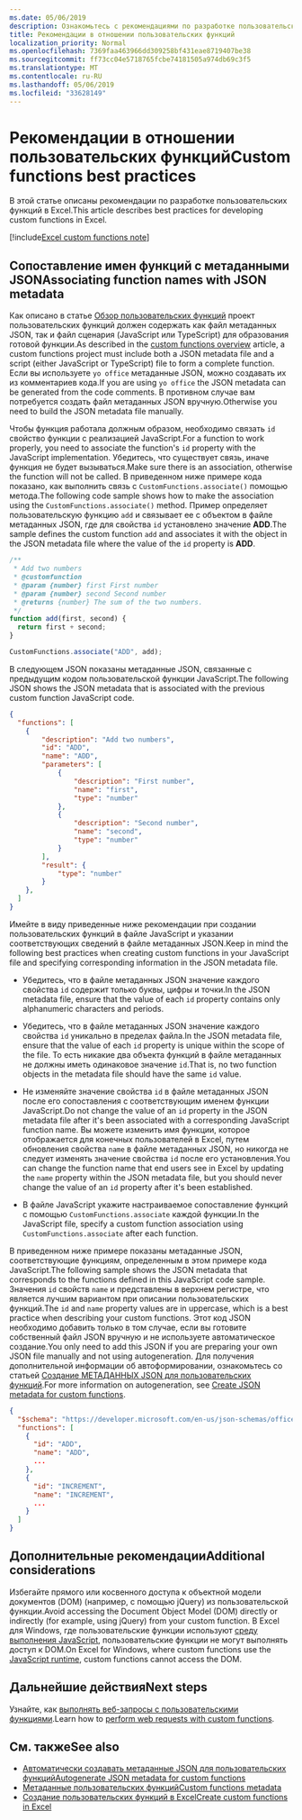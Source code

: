 ```yaml
---
ms.date: 05/06/2019
description: Ознакомьтесь с рекомендациями по разработке пользовательских функций в Excel.
title: Рекомендации в отношении пользовательских функций
localization_priority: Normal
ms.openlocfilehash: 7369faa463966dd309258bf431eae8719407be38
ms.sourcegitcommit: ff73cc04e5718765fcbe74181505a974db69c3f5
ms.translationtype: MT
ms.contentlocale: ru-RU
ms.lasthandoff: 05/06/2019
ms.locfileid: "33628149"
---
```

# <a name="custom-functions-best-practices"></a><span data-ttu-id="da9a2-103">Рекомендации в отношении пользовательских функций</span><span class="sxs-lookup"><span data-stu-id="da9a2-103">Custom functions best practices</span></span>

<span data-ttu-id="da9a2-104">В этой статье описаны рекомендации по разработке пользовательских функций в Excel.</span><span class="sxs-lookup"><span data-stu-id="da9a2-104">This article describes best practices for developing custom functions in Excel.</span></span>

[!include[Excel custom functions note](../includes/excel-custom-functions-note.md)]

## <a name="associating-function-names-with-json-metadata"></a><span data-ttu-id="da9a2-105">Сопоставление имен функций с метаданными JSON</span><span class="sxs-lookup"><span data-stu-id="da9a2-105">Associating function names with JSON metadata</span></span>

<span data-ttu-id="da9a2-106">Как описано в статье [Обзор пользовательских функций](custom-functions-overview.md) проект пользовательских функций должен содержать как файл метаданных JSON, так и файл сценария (JavaScript или TypeScript) для образования готовой функции.</span><span class="sxs-lookup"><span data-stu-id="da9a2-106">As described in the [custom functions overview](custom-functions-overview.md) article, a custom functions project must include both a JSON metadata file and a script (either JavaScript or TypeScript) file to form a complete function.</span></span> <span data-ttu-id="da9a2-107">Если вы используете `yo office` метаданные JSON, можно создавать их из комментариев кода.</span><span class="sxs-lookup"><span data-stu-id="da9a2-107">If you are using `yo office` the JSON metadata can be generated from the code comments.</span></span> <span data-ttu-id="da9a2-108">В противном случае вам потребуется создать файл метаданных JSON вручную.</span><span class="sxs-lookup"><span data-stu-id="da9a2-108">Otherwise you need to build the JSON metadata file manually.</span></span>

<span data-ttu-id="da9a2-109">Чтобы функция работала должным образом, необходимо связать `id` свойство функции с реализацией JavaScript.</span><span class="sxs-lookup"><span data-stu-id="da9a2-109">For a function to work properly, you need to associate the function's `id` property with the JavaScript implementation.</span></span> <span data-ttu-id="da9a2-110">Убедитесь, что существует связь, иначе функция не будет вызываться.</span><span class="sxs-lookup"><span data-stu-id="da9a2-110">Make sure there is an association, otherwise the function will not be called.</span></span> <span data-ttu-id="da9a2-111">В приведенном ниже примере кода показано, как выполнить связь с `CustomFunctions.associate()` помощью метода.</span><span class="sxs-lookup"><span data-stu-id="da9a2-111">The following code sample shows how to make the association using the `CustomFunctions.associate()` method.</span></span> <span data-ttu-id="da9a2-112">Пример определяет пользовательскую функцию `add` и связывает ее с объектом в файле метаданных JSON, где для свойства `id` установлено значение **ADD**.</span><span class="sxs-lookup"><span data-stu-id="da9a2-112">The sample defines the custom function `add` and associates it with the object in the JSON metadata file where the value of the `id` property is **ADD**.</span></span>

```js
/**
 * Add two numbers
 * @customfunction
 * @param {number} first First number
 * @param {number} second Second number
 * @returns {number} The sum of the two numbers.
 */
function add(first, second) {
  return first + second;
}

CustomFunctions.associate("ADD", add);
```

<span data-ttu-id="da9a2-113">В следующем JSON показаны метаданные JSON, связанные с предыдущим кодом пользовательской функции JavaScript.</span><span class="sxs-lookup"><span data-stu-id="da9a2-113">The following JSON shows the JSON metadata that is associated with the previous custom function JavaScript code.</span></span>

```json
{
  "functions": [
    {
        "description": "Add two numbers",
        "id": "ADD",
        "name": "ADD",
        "parameters": [
            {
                "description": "First number",
                "name": "first",
                "type": "number"
            },
            {
                "description": "Second number",
                "name": "second",
                "type": "number"
            }
        ],
        "result": {
            "type": "number"
        }
    },
  ]
}
```


<span data-ttu-id="da9a2-114">Имейте в виду приведенные ниже рекомендации при создании пользовательских функций в файле JavaScript и указании соответствующих сведений в файле метаданных JSON.</span><span class="sxs-lookup"><span data-stu-id="da9a2-114">Keep in mind the following best practices when creating custom functions in your JavaScript file and specifying corresponding information in the JSON metadata file.</span></span>

* <span data-ttu-id="da9a2-115">Убедитесь, что в файле метаданных JSON значение каждого свойства `id` содержит только буквы, цифры и точки.</span><span class="sxs-lookup"><span data-stu-id="da9a2-115">In the JSON metadata file, ensure that the value of each `id` property contains only alphanumeric characters and periods.</span></span>

* <span data-ttu-id="da9a2-116">Убедитесь, что в файле метаданных JSON значение каждого свойства `id` уникально в пределах файла.</span><span class="sxs-lookup"><span data-stu-id="da9a2-116">In the JSON metadata file, ensure that the value of each `id` property is unique within the scope of the file.</span></span> <span data-ttu-id="da9a2-117">То есть никакие два объекта функций в файле метаданных не должны иметь одинаковое значение `id`.</span><span class="sxs-lookup"><span data-stu-id="da9a2-117">That is, no two function objects in the metadata file should have the same `id` value.</span></span>

* <span data-ttu-id="da9a2-118">Не изменяйте значение свойства `id` в файле метаданных JSON после его сопоставления с соответствующим именем функции JavaScript.</span><span class="sxs-lookup"><span data-stu-id="da9a2-118">Do not change the value of an `id` property in the JSON metadata file after it's been associated with a corresponding JavaScript function name.</span></span> <span data-ttu-id="da9a2-119">Вы можете изменить имя функции, которое отображается для конечных пользователей в Excel, путем обновления свойства `name` в файле метаданных JSON, но никогда не следует изменять значение свойства `id` после его установления.</span><span class="sxs-lookup"><span data-stu-id="da9a2-119">You can change the function name that end users see in Excel by updating the `name` property within the JSON metadata file, but you should never change the value of an `id` property after it's been established.</span></span>

* <span data-ttu-id="da9a2-120">В файле JavaScript укажите настраиваемое сопоставление функций с помощью `CustomFunctions.associate` каждой функции.</span><span class="sxs-lookup"><span data-stu-id="da9a2-120">In the JavaScript file, specify a custom function association using `CustomFunctions.associate` after each function.</span></span>

<span data-ttu-id="da9a2-121">В приведенном ниже примере показаны метаданные JSON, соответствующие функциям, определенным в этом примере кода JavaScript.</span><span class="sxs-lookup"><span data-stu-id="da9a2-121">The following sample shows the JSON metadata that corresponds to the functions defined in this JavaScript code sample.</span></span> <span data-ttu-id="da9a2-122">Значения `id` свойств `name` и представлены в верхнем регистре, что является лучшим вариантом при описании пользовательских функций.</span><span class="sxs-lookup"><span data-stu-id="da9a2-122">The `id` and `name` property values are in uppercase, which is a best practice when describing your custom functions.</span></span> <span data-ttu-id="da9a2-123">Этот код JSON необходимо добавить только в том случае, если вы готовите собственный файл JSON вручную и не используете автоматическое создание.</span><span class="sxs-lookup"><span data-stu-id="da9a2-123">You only need to add this JSON if you are preparing your own JSON file manually and not using autogeneration.</span></span> <span data-ttu-id="da9a2-124">Для получения дополнительной информации об автоформировании, ознакомьтесь со статьей [Создание МЕТАДАННЫХ JSON для пользовательских функций](custom-functions-json-autogeneration.md).</span><span class="sxs-lookup"><span data-stu-id="da9a2-124">For more information on autogeneration, see [Create JSON metadata for custom functions](custom-functions-json-autogeneration.md).</span></span>

```json
{
  "$schema": "https://developer.microsoft.com/en-us/json-schemas/office-js/custom-functions.schema.json",
  "functions": [
    {
      "id": "ADD",
      "name": "ADD",
      ...
    },
    {
      "id": "INCREMENT",
      "name": "INCREMENT",
      ...
    }
  ]
}
```

## <a name="additional-considerations"></a><span data-ttu-id="da9a2-125">Дополнительные рекомендации</span><span class="sxs-lookup"><span data-stu-id="da9a2-125">Additional considerations</span></span>

<span data-ttu-id="da9a2-126">Избегайте прямого или косвенного доступа к объектной модели документов (DOM) (например, с помощью jQuery) из пользовательской функции.</span><span class="sxs-lookup"><span data-stu-id="da9a2-126">Avoid accessing the Document Object Model (DOM) directly or indirectly (for example, using jQuery) from your custom function.</span></span> <span data-ttu-id="da9a2-127">В Excel для Windows, где пользовательские функции используют [среду выполнения JavaScript](custom-functions-runtime.md), пользовательские функции не могут выполнять доступ к DOM.</span><span class="sxs-lookup"><span data-stu-id="da9a2-127">On Excel for Windows, where custom functions use the [JavaScript runtime](custom-functions-runtime.md), custom functions cannot access the DOM.</span></span>

## <a name="next-steps"></a><span data-ttu-id="da9a2-128">Дальнейшие действия</span><span class="sxs-lookup"><span data-stu-id="da9a2-128">Next steps</span></span>
<span data-ttu-id="da9a2-129">Узнайте, как [выполнять веб-запросы с пользовательскими функциями](custom-functions-web-reqs.md).</span><span class="sxs-lookup"><span data-stu-id="da9a2-129">Learn how to [perform web requests with custom functions](custom-functions-web-reqs.md).</span></span>

## <a name="see-also"></a><span data-ttu-id="da9a2-130">См. также</span><span class="sxs-lookup"><span data-stu-id="da9a2-130">See also</span></span>

* [<span data-ttu-id="da9a2-131">Автоматически создавать метаданные JSON для пользовательских функций</span><span class="sxs-lookup"><span data-stu-id="da9a2-131">Autogenerate JSON metadata for custom functions</span></span>](custom-functions-json-autogeneration.md)
* [<span data-ttu-id="da9a2-132">Метаданные пользовательских функций</span><span class="sxs-lookup"><span data-stu-id="da9a2-132">Custom functions metadata</span></span>](custom-functions-json.md)
* [<span data-ttu-id="da9a2-133">Создание пользовательских функций в Excel</span><span class="sxs-lookup"><span data-stu-id="da9a2-133">Create custom functions in Excel</span></span>](custom-functions-overview.md)
